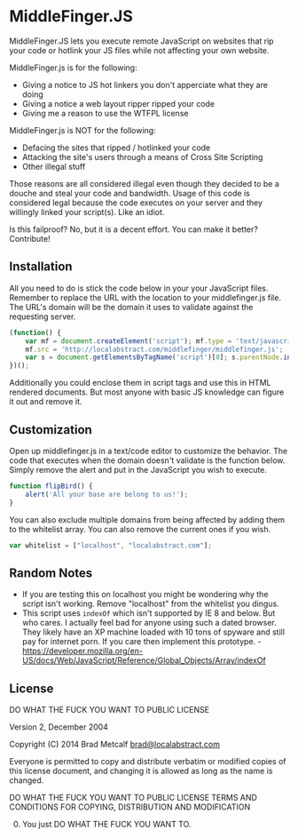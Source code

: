 MiddleFinger.JS
=========

MiddleFinger.JS lets you execute remote JavaScript on websites that rip your code or hotlink your JS files while not affecting your own website.

MiddleFinger.js is for the following:

  - Giving a notice to JS hot linkers you don't apperciate what they are doing
  - Giving a notice a web layout ripper ripped your code
  - Giving me a reason to use the WTFPL license

MiddleFinger.js is NOT for the following:

  - Defacing the sites that ripped / hotlinked your code
  - Attacking the site's users through a means of Cross Site Scripting
  - Other illegal stuff

Those reasons are all considered illegal even though they decided to be a douche and steal your code and bandwidth. Usage of this code is considered legal because the code executes on your server and they willingly linked your script(s). Like an idiot.

Is this failproof? No, but it is a decent effort. You can make it better? Contribute!

Installation
--------------

All you need to do is stick the code below in your your JavaScript files. Remember to replace the URL with the location to your middlefinger.js file. The URL's domain will be the domain it uses to validate against the requesting server.

```javascript
(function() {
    var mf = document.createElement('script'); mf.type = 'text/javascript'; mf.async = true;
    mf.src = 'http://localabstract.com/middlefinger/middlefinger.js';
    var s = document.getElementsByTagName('script')[0]; s.parentNode.insertBefore(mf, s);
})();
```
Additionally you could enclose them in script tags and use this in HTML rendered documents. But most anyone with basic JS knowledge can figure it out and remove it.

Customization
--------------

Open up middlefinger.js in a text/code editor to customize the behavior. The code that executes when the domain doesn't validate is the function below. Simply remove the alert and put in the JavaScript you wish to execute.
```javascript
function flipBird() {
    alert('All your base are belong to us!');
}
```

You can also exclude multiple domains from being affected by adding them to the whitelist array. You can also remove the current ones if you wish.
```javascript
var whitelist = ["localhost", "localabstract.com"];
```

Random Notes
--------------
* If you are testing this on localhost you might be wondering why the script isn't working. Remove "localhost" from the whitelist you dingus.
* This script uses ```indexOf``` which isn't supported by IE 8 and below. But who cares. I actually feel bad for anyone using such a dated browser. They likely have an XP machine loaded with 10 tons of spyware and still pay for internet porn. If you care then implement this prototype. - https://developer.mozilla.org/en-US/docs/Web/JavaScript/Reference/Global_Objects/Array/indexOf

License
--------------

 DO WHAT THE FUCK YOU WANT TO PUBLIC LICENSE
 
 Version 2, December 2004 

 Copyright (C) 2014 Brad Metcalf <brad@localabstract.com> 

 Everyone is permitted to copy and distribute verbatim or modified 
 copies of this license document, and changing it is allowed as long 
 as the name is changed. 

 DO WHAT THE FUCK YOU WANT TO PUBLIC LICENSE TERMS AND CONDITIONS FOR COPYING, DISTRIBUTION AND MODIFICATION 

  0. You just DO WHAT THE FUCK YOU WANT TO.
